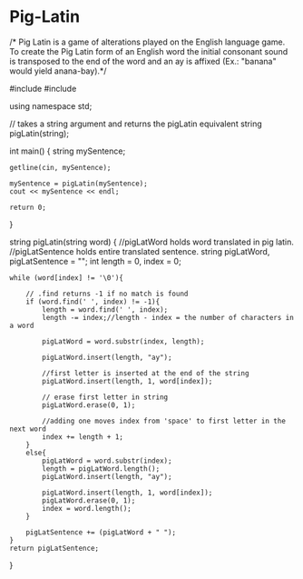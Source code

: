 # Pig-Latin

/* Pig Latin is a game of alterations played on the English language game.
To create the Pig Latin form of an English word the initial consonant sound
is transposed to the end of the word and an ay is affixed (Ex.: "banana" would yield anana-bay).*/

#include <iostream>
#include <string>

using namespace std;

// takes a string argument and returns the pigLatin equivalent
string pigLatin(string);

int main()
{
    string mySentence;
    
    getline(cin, mySentence);
    
    mySentence = pigLatin(mySentence);
    cout << mySentence << endl;
    
    return 0;
}

string pigLatin(string word)
{
    //pigLatWord holds word translated in pig latin.
    //pigLatSentence holds entire translated sentence.
    string pigLatWord, pigLatSentence = "";
    int length = 0, index = 0;
   
    while (word[index] != '\0'){
        
        // .find returns -1 if no match is found
        if (word.find(' ', index) != -1){
            length = word.find(' ', index);
            length -= index;//length - index = the number of characters in a word
            
            pigLatWord = word.substr(index, length);
            
            pigLatWord.insert(length, "ay");
            
            //first letter is inserted at the end of the string
            pigLatWord.insert(length, 1, word[index]);
            
            // erase first letter in string
            pigLatWord.erase(0, 1);
            
            //adding one moves index from 'space' to first letter in the next word
            index += length + 1;
        }
        else{
            pigLatWord = word.substr(index);
            length = pigLatWord.length();
            pigLatWord.insert(length, "ay");
            
            pigLatWord.insert(length, 1, word[index]);
            pigLatWord.erase(0, 1);
            index = word.length();
        }

        pigLatSentence += (pigLatWord + " ");
    }
    return pigLatSentence;
    
}

